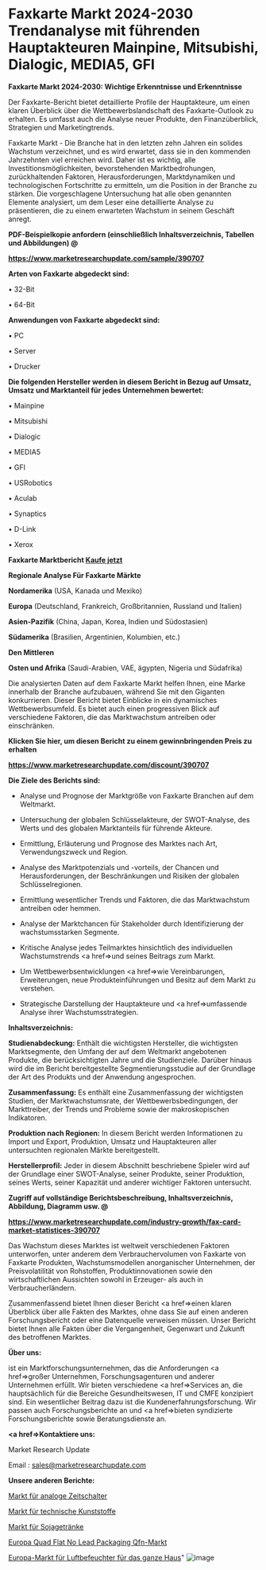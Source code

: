 # Faxkarte Markt 2024-2030 Trendanalyse mit führenden Hauptakteuren Mainpine, Mitsubishi, Dialogic, MEDIA5, GFI

<strong>Faxkarte Markt 2024-2030: Wichtige Erkenntnisse und Erkenntnisse</strong>

Der Faxkarte-Bericht bietet detaillierte Profile der Hauptakteure, um einen klaren Überblick über die Wettbewerbslandschaft des Faxkarte-Outlook zu erhalten. Es umfasst auch die Analyse neuer Produkte, den Finanzüberblick, Strategien und Marketingtrends.

Faxkarte Markt - Die Branche hat in den letzten zehn Jahren ein solides Wachstum verzeichnet, und es wird erwartet, dass sie in den kommenden Jahrzehnten viel erreichen wird. Daher ist es wichtig, alle Investitionsmöglichkeiten, bevorstehenden Marktbedrohungen, zurückhaltenden Faktoren, Herausforderungen, Marktdynamiken und technologischen Fortschritte zu ermitteln, um die Position in der Branche zu stärken. Die vorgeschlagene Untersuchung hat alle oben genannten Elemente analysiert, um dem Leser eine detaillierte Analyse zu präsentieren, die zu einem erwarteten Wachstum in seinem Geschäft anregt.



<strong><b>PDF-Beispielkopie anfordern (einschließlich Inhaltsverzeichnis, Tabellen und Abbildungen) @ </b></strong>

<strong><a href=https://www.marketresearchupdate.com/sample/390707>

<strong>https://www.marketresearchupdate.com/sample/390707</u></a></strong></strong>



<strong>Arten von Faxkarte abgedeckt sind:</strong>

• 32-Bit

• 64-Bit



<strong>Anwendungen von Faxkarte abgedeckt sind:</strong>

• PC

• Server

• Drucker



<strong>Die folgenden Hersteller werden in diesem Bericht in Bezug auf Umsatz, Umsatz und Marktanteil für jedes Unternehmen bewertet:</strong>

• Mainpine

• Mitsubishi

• Dialogic

• MEDIA5

• GFI

• USRobotics

• Aculab

• Synaptics

• D-Link

• Xerox



<strong>Faxkarte Marktbericht <a href=https://www.marketresearchupdate.com/buynow/390707>Kaufe jetzt</a></strong>



<strong>Regionale Analyse Für Faxkarte Märkte</strong>



<strong>Nordamerika</strong> (USA, Kanada und Mexiko)



<strong>Europa</strong> (Deutschland, Frankreich, Großbritannien, Russland und Italien)



<strong>Asien-Pazifik</strong> (China, Japan, Korea, Indien und Südostasien)



<strong>Südamerika</strong> (Brasilien, Argentinien, Kolumbien, etc.)



<strong>Den Mittleren</strong> 

<strong>Osten und Afrika</strong> (Saudi-Arabien, VAE, ägypten, Nigeria und Südafrika)

Die analysierten Daten auf dem Faxkarte Markt helfen Ihnen, eine Marke innerhalb der Branche aufzubauen, während Sie mit den Giganten konkurrieren. Dieser Bericht bietet Einblicke in ein dynamisches Wettbewerbsumfeld. Es bietet auch einen progressiven Blick auf verschiedene Faktoren, die das Marktwachstum antreiben oder einschränken.



<strong>Klicken Sie hier, um diesen Bericht zu einem gewinnbringenden Preis zu erhalten
</strong>

<strong><a href=https://www.marketresearchupdate.com/discount/390707>https://www.marketresearchupdate.com/discount/390707</b></u></strong></a>



<strong>Die Ziele des Berichts sind:</strong>

- Analyse und Prognose der Marktgröße von Faxkarte Branchen auf dem Weltmarkt.

- Untersuchung der globalen Schlüsselakteure, der SWOT-Analyse, des Werts und des globalen Marktanteils für führende Akteure.

- Ermittlung, Erläuterung und Prognose des Marktes nach Art, Verwendungszweck und Region.

- Analyse des Marktpotenzials und -vorteils, der Chancen und Herausforderungen, der Beschränkungen und Risiken der globalen Schlüsselregionen.

- Ermittlung wesentlicher Trends und Faktoren, die das Marktwachstum antreiben oder hemmen.

- Analyse der Marktchancen für Stakeholder durch Identifizierung der wachstumsstarken Segmente.

- Kritische Analyse jedes Teilmarktes hinsichtlich des individuellen Wachstumstrends <a href=>und</a> seines Beitrags zum Markt.

- Um Wettbewerbsentwicklungen <a href=>wie</a> Vereinbarungen, Erweiterungen, neue Produkteinführungen und Besitz auf dem Markt zu verstehen.

- Strategische Darstellung der Hauptakteure und <a href=>umfas</a>sende Analyse ihrer Wachstumsstrategien.



<strong>Inhaltsverzeichnis:</strong>



<strong>Studienabdeckung:</strong> Enthält die wichtigsten Hersteller, die wichtigsten Marktsegmente, den Umfang der auf dem Weltmarkt angebotenen Produkte, die berücksichtigten Jahre und die Studienziele. Darüber hinaus wird die im Bericht bereitgestellte Segmentierungsstudie auf der Grundlage der Art des Produkts und der Anwendung angesprochen.



<strong>Zusammenfassung:</strong> Es enthält eine Zusammenfassung der wichtigsten Studien, der Marktwachstumsrate, der Wettbewerbsbedingungen, der Markttreiber, der Trends und Probleme sowie der makroskopischen Indikatoren.



<strong>Produktion nach Regionen:</strong> In diesem Bericht werden Informationen zu Import und Export, Produktion, Umsatz und Hauptakteuren aller untersuchten regionalen Märkte bereitgestellt.



<strong>Herstellerprofil:</strong> Jeder in diesem Abschnitt beschriebene Spieler wird auf der Grundlage einer SWOT-Analyse, seiner Produkte, seiner Produktion, seines Werts, seiner Kapazität und anderer wichtiger Faktoren untersucht.



<strong><b>Zugriff auf vollständige Berichtsbeschreibung, Inhaltsverzeichnis, Abbildung, Diagramm usw. @ </b></strong>

<strong><a href=https://www.marketresearchupdate.com/industry-growth/fax-card-market-statistices-390707>https://www.marketresearchupdate.com/industry-growth/fax-card-market-statistices-390707</a></strong>

Das Wachstum dieses Marktes ist weltweit verschiedenen Faktoren unterworfen, unter anderem dem Verbrauchervolumen von Faxkarte von Faxkarte Produkten, Wachstumsmodellen anorganischer Unternehmen, der Preisvolatilität von Rohstoffen, Produktinnovationen sowie den wirtschaftlichen Aussichten sowohl in Erzeuger- als auch in Verbraucherländern.

Zusammenfassend bietet Ihnen dieser Bericht <a href=>einen</a> klaren Überblick über alle Fakten des Marktes, ohne dass Sie auf einen anderen Forschungsbericht oder eine Datenquelle verweisen müssen. Unser Bericht bietet Ihnen alle Fakten über die Vergangenheit, Gegenwart und Zukunft des betroffenen Marktes.



<strong>Über uns:</strong>

 ist ein Marktforschungsunternehmen, das die Anforderungen <a href=>großer</a> Unternehmen, Forschungsagenturen und anderer Unternehmen erfüllt. Wir bieten verschiedene <a href=>Services</a> an, die hauptsächlich für die Bereiche Gesundheitswesen, IT und CMFE konzipiert sind. Ein wesentlicher Beitrag dazu ist die Kundenerfahrungsforschung. Wir passen auch Forschungsberichte an und <a href=>bieten</a> syndizierte Forschungsberichte sowie Beratungsdienste an.



<strong><a href=>Kontaktiere uns:</a></strong>

Market Research Update

Email : sales@marketresearchupdate.com



<strong>Unsere anderen Berichte:</strong>

<a href=https://www.linkedin.com/pulse/analog-timer-switches-market-size-growth-set>Markt für analoge Zeitschalter</a>

<a href=https://www.linkedin.com/pulse/engineering-plastics-market-opportunities-stay>Markt für technische Kunststoffe</a>

<a href=https://www.linkedin.com/pulse/soy-beverages-market-sizing-up-anticipating-trends-consumption>Markt für Sojagetränke</a>

<a href=https://www.linkedin.com/pulse/europe-quad-flat-no-lead-packaging-qfn-market>Europa Quad Flat No Lead Packaging Qfn-Markt</a>

<a href=https://www.linkedin.com/pulse/europe-whole-house-humidifier-market-size-analysis>Europa-Markt für Luftbefeuchter für das ganze Haus</a>"
![image](https://github.com/Gayatrikarjule/Market-Analysis-361/assets/97346546/c0b68033-351c-402a-b958-78bc92b57598)
